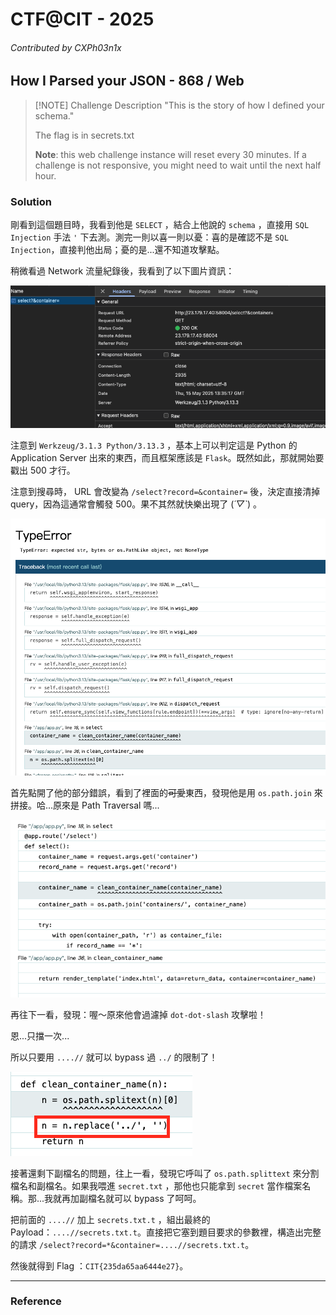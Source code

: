 # CTF@CIT - 2025
###### Contributed by CXPh03n1x

## How I Parsed your JSON - 868 / Web

> [!NOTE] Challenge Description
> "This is the story of how I defined your schema."
> 
> The flag is in secrets.txt
> 
> **Note**: this web challenge instance will reset every 30 minutes. If a challenge is not responsive, you might need to wait until the next half hour.

### Solution

剛看到這個題目時，我看到他是 `SELECT` ，結合上他說的 `schema` ，直接用 `SQL Injection` 手法 `'` 下去測。測完一則以喜一則以憂：喜的是確認不是 `SQL Injection`，直接判他出局；憂的是...還不知道攻擊點。

稍微看過 Network 流量紀錄後，我看到了以下圖片資訊：

![HTTP Packet](./http_packet.png)

注意到 `Werkzeug/3.1.3 Python/3.13.3` ，基本上可以判定這是 Python 的 Application Server 出來的東西，而且框架應該是 `Flask`。既然如此，那就開始要戳出 500 才行。

注意到搜尋時， URL 會改變為 `/select?record=&container=` 後，決定直接清掉 query，因為這通常會觸發 500。果不其然就快樂出現了 (*´▽`*) 。

![Error show](./error_show.png)

首先點開了他的部分錯誤，看到了裡面的~~可愛~~東西，發現他是用 `os.path.join` 來拼接。哈...原來是 Path Traversal 嗎...

![Target code](./target_code.png)

再往下一看，發現：喔～原來他會過濾掉 `dot-dot-slash` 攻擊啦！

恩...只擋一次...

所以只要用 `....//` 就可以 bypass 過 `../` 的限制了！

![Important Code](./important_code.png)

接著還剩下副檔名的問題，往上一看，發現它呼叫了 `os.path.splittext` 來分割檔名和副檔名。如果我喂進 `secret.txt` ，那他也只能拿到 `secret` 當作檔案名稱。那...我就再加副檔名就可以 bypass 了呵呵。

把前面的 `....//` 加上 `secrets.txt.t` ，組出最終的 Payload：`....//secrets.txt.t`。直接把它塞到題目要求的參數裡，構造出完整的請求 `/select?record=*&container=....//secrets.txt.t`。

然後就得到 Flag ：`CIT{235da65aa6444e27}`。

---
### Reference